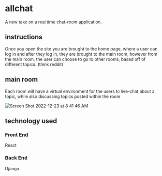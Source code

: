 # allchat
A new take on a real time chat-room application.

## instructions
Once you open the site you are brought to the home page, where a user can log in and after they log in, they are brought to the main room, however from the main room, the user can choose to go to other rooms, based off of different topics. (think reddit)
## main room
Each room will have a virtual environment for the users to live-chat about a topic, while also discussing topics posted within the room

![Screen Shot 2022-12-23 at 8 41 46 AM](https://user-images.githubusercontent.com/114370648/209345576-e02bba23-a53a-4e06-866e-f26d2cd65529.png)

## technology used 
### Front End
React
### Back End
Django